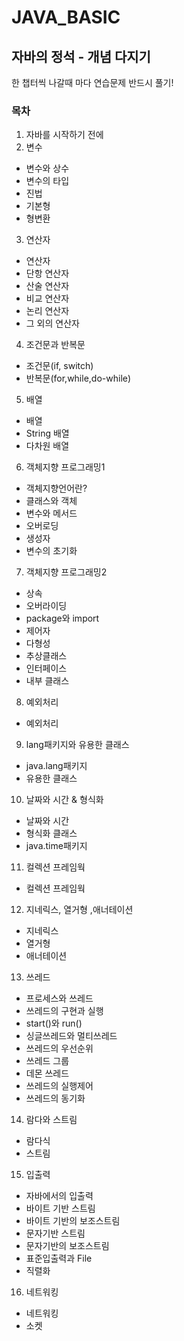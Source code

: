 # JAVA_BASIC

## 자바의 정석 - 개념 다지기
   한 챕터씩 나갈때 마다 연습문제 반드시 풀기!
### 목차

1. 자바를 시작하기 전에
2. 변수
-  변수와 상수
-  변수의 타입
-  진법
-  기본형
-  형변환
3. 연산자
- 연산자
- 단항 연산자
- 산술 연산자
- 비교 연산자
- 논리 연산자
- 그 외의 연산자
4. 조건문과 반복문
- 조건문(if, switch)
- 반복문(for,while,do-while)
5. 배열
- 배열 
- String 배열
- 다차원 배열
6. 객체지향 프로그래밍1
- 객체지향언어란?
- 클래스와 객체
- 변수와 메서드
- 오버로딩
- 생성자
- 변수의 초기화
7. 객체지향 프로그래밍2
- 상속
- 오버라이딩
- package와 import
- 제어자
- 다형성
- 추상클래스
- 인터페이스
- 내부 클래스
8. 예외처리
- 예외처리
9. lang패키지와 유용한 클래스
- java.lang패키지
- 유용한 클래스
10. 날짜와 시간 & 형식화
- 날짜와 시간
- 형식화 클래스
- java.time패키지
11. 컬렉션 프레임웍
- 컬렉션 프레임웍
12. 지네릭스, 열거형 ,애너테이션
- 지네릭스
- 열거형
- 애너테이션
13. 쓰레드
- 프로세스와 쓰레드
- 쓰레드의 구현과 실행
- start()와 run()
- 싱글쓰레드와 멀티쓰레드
- 쓰레드의 우선순위
- 쓰레드 그룹
- 데몬 쓰레드
- 쓰레드의 실행제어
- 쓰레드의 동기화
14. 람다와 스트림
- 람다식
- 스트림
15. 입출력
- 자바에서의 입출력
- 바이트 기반 스트림
- 바이트 기반의 보조스트림
- 문자기반 스트림
- 문자기반의 보조스트림
- 표준입출력과 File
- 직렬화
16. 네트워킹
- 네트워킹
- 소켓 
